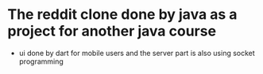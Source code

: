# The reddit clone done by java as a project for another java course 
* ui done by dart for mobile users and the server part is also using socket programming
